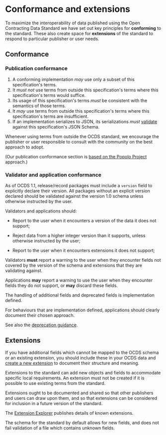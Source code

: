 # Conformance and extensions

To maximize the interoperability of data published using the Open Contracting Data Standard we have set out key principles for **conforming** to the standard. These also create space for **extensions** of the standard to respond to particular publisher or user needs.

## Conformance 

### Publication conformance

1. A conforming implementation *may* use only a subset of this specification's terms.
1. It *must not* use terms from outside this specification's terms where this specification's terms would suffice.
1. Its usage of this specification's terms *must* be consistent with the semantics of those terms.
1. It *may* use terms from outside this specification's terms where this specification's terms are insufficient.
1. If an implementation serializes to JSON, its serializations *must* [validate](https://standard.open-contracting.org/review/) against this specification's JSON Schema.

Whenever using terms from outside the OCDS standard, we encourage the publisher or user responsible to consult with the community on the best approach to adopt. 

(Our publication conformance section is [based on the Popolo Project](https://www.popoloproject.com/specs/#conformance) approach.)

### Validator and application conformance

As of OCDS 1.1, release/record packages must include a `version` field to explicitly declare their version. All packages without an explicit version declared should be validated against the version 1.0 schema unless otherwise instructed by the user.

Validators and applications should:

* Report to the user when it encounters a version of the data it does not support;

* Reject data from a higher integer version than it supports, unless otherwise instructed by the user; 

* Report to the user when it encounters extensions it does not support;

Validators **must** report a warning to the user when they encounter fields not covered by the version of the schema and extensions that they are validating against.

Applications **may** report a warning to use the user when they encounter fields they do not support, or **may** discard these fields.

The handling of additional fields and deprecated fields is implementation defined.

For behaviours that are implementation defined, applications should clearly document their chosen approach. 

See also the [deprecation guidance](../governance/deprecation).

## Extensions

If you have additional fields which cannot be mapped to the OCDS schema or an existing extension, you should include these in your OCDS data and [create a new extension](../guidance/map/extensions) to document their structure and meaning.

Extensions to the standard can add new objects and fields to accommodate specific local requirements. An extension must not be created if it is possible to use existing terms from the standard.

Extensions ought to be documented and shared so that other publishers and users can draw upon them, and so that extensions can be considered for inclusion in a future version of the standard.

The [Extension Explorer](../guidance/map/extensions) publishes details of known extensions.

The schema for the standard by default allows for new fields, and does not fail validation of a file which contains unknown fields. 
